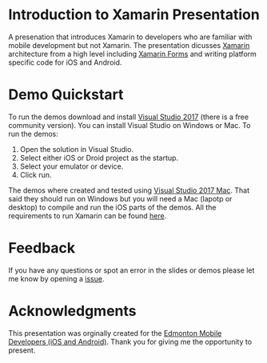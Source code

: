 # Introduction to Xamarin Presentation
A presenation that introduces Xamarin to developers who are familiar with mobile development but not Xamarin.  The presentation dicusses [Xamarin](https://www.xamarin.com/) architecture from a high level including [Xamarin Forms](https://www.xamarin.com/forms) and writing platform specific code for iOS and Android.

# Demo Quickstart
To run the demos download and install [Visual Studio 2017](https://www.visualstudio.com)  (there is a free community version).  You can install Visual Studio on Windows or Mac.  To run the demos:

1) Open the solution in Visual Studio.
2) Select either iOS or Droid project as the startup.
3) Select your emulator or device.
4) Click run.

The demos where created and tested using [Visual Studio 2017 Mac](https://www.visualstudio.com/vs/mac/).  That said they should run on Windows but you will need a Mac (lapotp or desktop) to compile and run the iOS parts of the demos.  All the requirements to run Xamarin can be found [here](https://docs.microsoft.com/en-us/xamarin/cross-platform/get-started/requirements).

# Feedback
If you have any questions or spot an error in the slides or demos please let me know by opening a [issue](https://github.com/saturdaymp/IntroToXamarinPresentation/issues).

# Acknowledgments
This presentation was orginally created for the [Edmonton Mobile Developers (iOS and Android)](https://www.meetup.com/startupedmonton/events/247630796/).  Thank you for giving me the opportunity to present.
